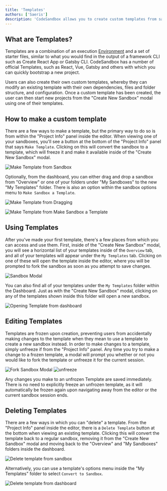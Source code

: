 ```yaml
---
title: 'Templates'
authors: ['Saeris']
description: 'CodeSandbox allows you to create custom templates from sandboxes'
---
```


## What are Templates?

Templates are a combination of an execution [Environment]() and a set of starter files, similar to what you would find in the output of a framework CLI such as Create React App or Gatsby CLI. CodeSandbox has a number of official Templates, such as React, Vue, Gatsby and others with which you can quickly bootstrap a new project.

Users can also create their own custom templates, whereby they can modify an existing template with their own dependencies, files and folder structure, and configuration. Once a custom template has been created, the user can then start new projects from the "Create New Sandbox" modal using one of their templates.

## How to make a custom template

There are a few ways to make a template, but the primary way to do so is from within the "Project Info" panel inside the editor. When viewing one of your sandboxes, you'll see a button at the bottom of the "Project Info" panel that says `Make Template`. Clicking on this will convert the sandbox to a template, which will freeze it and make it available inside of the "Create New Sandbox" modal.

![Make Template from Sandbox](./images/templates/1.gif)

Optionally, from the dashboard, you can either drag and drop a sandbox from "Overview" or one of your folders under "My Sandboxes" to the new "My Templates" folder. There is also an option within the sandbox options menu to `Make Sandbox a Template`.

![Make Template from Dragging](./images/templates/3.gif)

![Make Template from Make Sandbox a Template](./images/templates/2.gif)

## Using Templates

After you've made your first template, there's a few places from which you can access and use them. First, inside of the "Create New Sandbox" modal, you will see a horizontal list of your templates inside of the `Overview` tab, and all of your templates will appear under the `My Templates` tab. Clicking on one of these will open the template inside the editor, where you will be prompted to fork the sandbox as soon as you attempt to save changes.

![Sandbox Modal](./images/templates/4.gif)

You can also find all of your templates under the `My Templates` folder within the Dashboard. Just as with the "Create New Sandbox" modal, clicking on any of the templates shown inside this folder will open a new sandbox.

![Opening Template from dashboard](./images/templates/5.gif)

## Editing Templates

Templates are frozen upon creation, preventing users from accidentally making changes to the template when they mean to use a template to create a new sandbox instead. In order to make changes to a template, simply unfreeze if from the "Project Info" panel. Any time you try to make a change to a frozen template, a modal will prompt you whether or not you would like to fork the template or unfreeze it for the current session.

![Fork Sandbox Modal](./images/templates/6.gif)
![unfreeze](./images/templates/7.gif)

Any changes you make to an unfrozen Template are saved immediately. There is no need to explicitly freeze an unfrozen template, as it will automatically be frozen again upon navigating away from the editor or the current sandbox session ends.

## Deleting Templates

There are a few ways in which you can "delete" a template. From the "Project Info" panel inside the editor, there is a `Delete Template` button at the bottom when viewing an existing template. Clicking this will convert the template back to a regular sandbox, removing it from the "Create New Sandbox" modal and moving back to the "Overview" and "My Sandboxes" folders inside the dashboard.

![Delete template from sandbox](./images/templates/8.gif)

Alternatively, you can use a template's options menu inside the "My Templates" folder to select `Convert to Sandbox`.

![Delete template from dashboard](./images/templates/9.gif)
